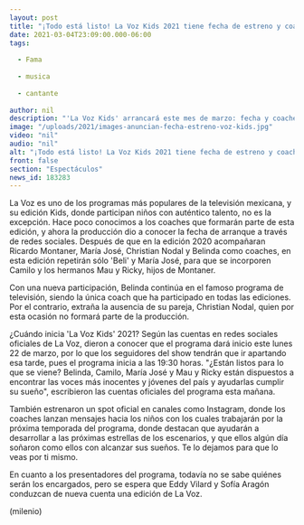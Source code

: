 ```yaml
---
layout: post
title: "¡Todo está listo! La Voz Kids 2021 tiene fecha de estreno y coaches preparados para arrancar"
date: 2021-03-04T23:09:00.000-06:00
tags:
  
  - Fama
  
  - musica
  
  - cantante
  
author: nil
description: "'La Voz Kids' arrancará este mes de marzo: fecha y coaches ya están listos para dar inicio a una producción más del programa de televisión. "
image: "/uploads/2021/images-anuncian-fecha-estreno-voz-kids.jpg"
video: "nil"
audio: "nil"
alt: "¡Todo está listo! La Voz Kids 2021 tiene fecha de estreno y coaches preparados para arrancar"
front: false
section: "Espectáculos"
news_id: 183283
---
```


La Voz es uno de los programas más populares de la televisión mexicana, y su edición Kids, donde participan niños con auténtico talento, no es la excepción. Hace poco conocimos a los coaches que formarán parte de esta edición, y ahora la producción dio a conocer la fecha de arranque a través de redes sociales. Después de que en la edición 2020 acompañaran Ricardo Montaner, María José, Christian Nodal y Belinda como coaches, en esta edición repetirán sólo 'Beli' y María José, para que se incorporen Camilo y los hermanos Mau y Ricky, hijos de Montaner. 

Con una nueva participación, Belinda continúa en el famoso programa de televisión, siendo la única coach que ha participado en todas las ediciones. Por el contrario, extraña la ausencia de su pareja, Christian Nodal, quien por esta ocasión no formará parte de la producción. 

¿Cuándo inicia 'La Voz Kids' 2021? Según las cuentas en redes sociales oficiales de La Voz, dieron a conocer que el programa dará inicio este lunes 22 de marzo, por lo que los seguidores del show tendrán que ir apartando esa tarde, pues el programa inicia a las 19:30 horas. "¿Están listos para lo que se viene?  Belinda, Camilo, María José y Mau y Ricky están dispuestos a encontrar las voces más inocentes y jóvenes del país y ayudarlas cumplir su sueño", escribieron las cuentas oficiales del programa esta mañana. 

También estrenaron un spot oficial en canales como Instagram, donde los coaches lanzan mensajes hacia los niños con los cuales trabajarán por la próxima temporada del programa, donde destacan que ayudarán a desarrollar a las próximas estrellas de los escenarios, y que ellos algún día soñaron como ellos con alcanzar sus sueños. Te lo dejamos para que lo veas por ti mismo. 

En cuanto a los presentadores del programa, todavía no se sabe quiénes serán los encargados, pero se espera que Eddy Vilard y Sofía Aragón conduzcan de nueva cuenta una edición de La Voz. 

(milenio)